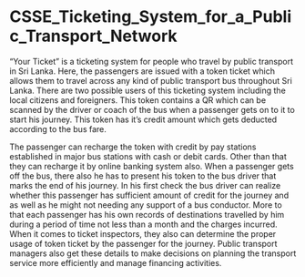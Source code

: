 # CSSE_Ticketing_System_for_a_Public_Transport_Network


“Your Ticket” is a ticketing system for people who travel by public transport in Sri Lanka. Here, the passengers are issued with a token ticket which allows them to travel across any kind of public transport bus throughout Sri Lanka. There are two possible users of this ticketing system including the local citizens and foreigners. This token contains a QR which can be scanned by the driver or coach of the bus when a passenger gets on to it to start his journey. This token has it’s credit amount which gets deducted according to the bus fare. 

The passenger can recharge the token with credit by pay stations established in major bus stations with cash or debit cards. Other than that they can recharge it by online banking system also. When a passenger gets off the bus, there also he has to present his token to the bus driver that marks the end of his journey. In his first check the bus driver can realize whether this passenger has sufficient amount of credit for the journey and as well as he might not needing any support of a bus conductor. More to that each passenger has his own records of destinations travelled by him during a period of time not less than a month and the charges incurred. When it comes to ticket inspectors, they also can determine the proper usage of token ticket by the passenger for the journey. Public transport managers also get these details to make decisions on planning the transport service more efficiently and manage financing activities.
